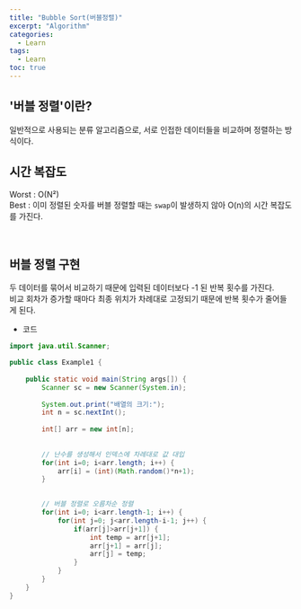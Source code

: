 ```yaml
---
title: "Bubble Sort(버블정렬)"
excerpt: "Algorithm"
categories: 
  - Learn
tags: 
  - Learn
toc: true
---
```



## '버블 정렬'이란?

일반적으로 사용되는 분류 알고리즘으로, 서로 인접한 데이터들을 비교하며 정렬하는 방식이다.<br>


## 시간 복잡도
Worst :  O(N²) <br> 
Best : 이미 정렬된 숫자를 버블 정렬할 때는 `swap`이 발생하지 않아 O(n)의 시간 복잡도를 가진다.

<br>

## 버블 정렬 구현


두 데이터를 묶어서 비교하기 때문에 입력된 데이터보다 -1 된 반복 횟수를 가진다.<br>
비교 회차가 증가할 때마다 최종 위치가 차례대로 고정되기 때문에 반복 횟수가 줄어들게 된다.<br>

- 코드

```java
import java.util.Scanner;

public class Example1 {
	
	public static void main(String args[]) {
		Scanner sc = new Scanner(System.in);
		
		System.out.print("배열의 크기:");
		int n = sc.nextInt();
		
		int[] arr = new int[n];
		
		
		// 난수를 생성해서 인덱스에 차례대로 값 대입
		for(int i=0; i<arr.length; i++) {
			arr[i] = (int)(Math.random()*n+1);
		}

		
		// 버블 정렬로 오름차순 정렬 
		for(int i=0; i<arr.length-1; i++) {
			for(int j=0; j<arr.length-i-1; j++) {
				if(arr[j]>arr[j+1]) {
					int temp = arr[j+1];
					arr[j+1] = arr[j];
					arr[j] = temp;
				}
			}
		}
	}
}
```

<br><br>